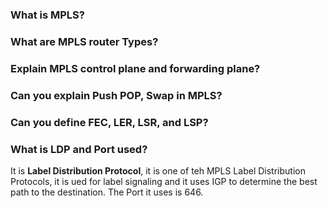 ### What is MPLS?

### What are MPLS router Types?

### Explain MPLS control plane and forwarding plane?

### Can you explain Push POP, Swap in MPLS?

### Can you define FEC, LER, LSR, and LSP?

### What is LDP and Port used?

It is **Label Distribution Protocol**, it is one of teh MPLS Label Distribution Protocols, it is ued for label signaling and it uses IGP to determine the best path to the destination. The Port it uses is 646.
